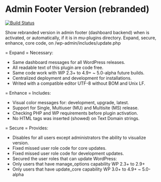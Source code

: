# Admin Footer Version (rebranded)

[![Build Status](https://travis-ci.org/luciano-croce/admin-footer-version-rebranded.svg?branch=master)](https://travis-ci.org/luciano-croce/admin-footer-version-rebranded)

Show rebranded version in admin footer (dashboard backend) when is activated, or automatically, if it is in mu-plugins directory. Expand, secure, enhance, core code, on /wp-admin/includes/update.php

= Expand =
Necessary:

* Same dashboard messages for all WordPress releases.
* All readable text of this plugin are code free.
* Same code work with WP 2.3+ to 4.9+ ~ 5.0-alpha future builds.
* Centralized deployment and development for installations.
* Writed with a compatible editor UTF-8 without BOM and Unix LF.

= Enhance =
Includes:

* Visual color messages for: development, upgrade, latest.
* Support for Single, Multiuser (MU) and Multisite (MS) release.
* Checking PHP and WP requirements before plugin activation.
* No HTML tags was inserted (showed) on Text Domain strings.

= Secure =
Provides:

* Disables for all users except administrators the ability to visualize version.
* Fixed missed user role code for core updates.
* Fixed missed user role code for development updates.
* Secured the user roles that can update WordPress:
* Only users that have manage_options capability WP 2.3+ to 2.9+
* Only users that have update_core capability WP 3.0+ to 4.9+ ~ 5.0-alpha
